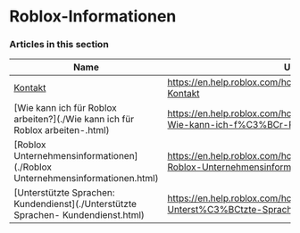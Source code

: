 # Roblox-Informationen  
### Articles in this section
Name|URL
-|-
[Kontakt](./Kontakt.html) |https://en.help.roblox.com/hc/de/articles/208448546-Kontakt
[Wie kann ich für Roblox arbeiten?](./Wie kann ich für Roblox arbeiten-.html) |https://en.help.roblox.com/hc/de/articles/203312430-Wie-kann-ich-f%C3%BCr-Roblox-arbeiten
[Roblox Unternehmensinformationen](./Roblox Unternehmensinformationen.html) |https://en.help.roblox.com/hc/de/articles/203313370-Roblox-Unternehmensinformationen
[Unterstützte Sprachen: Kundendienst](./Unterstützte Sprachen- Kundendienst.html) |https://en.help.roblox.com/hc/de/articles/115005967366-Unterst%C3%BCtzte-Sprachen-Kundendienst